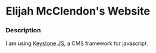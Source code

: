 # Elijah McClendon's Website

### Description

I am using [Keystone JS](http://keystonejs.com/), a CMS framework for javascript.  


